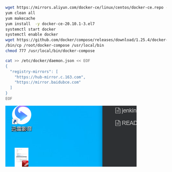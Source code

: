 ```bash
wget https://mirrors.aliyun.com/docker-ce/linux/centos/docker-ce.repo -O/etc/yum.repos.d/docker-ce.repo
yum clean all
yum makecache
yum install  -y docker-ce-20.10.1-3.el7
systemctl start docker
systemctl enable docker
wget https://github.com/docker/compose/releases/download/1.25.4/docker-compose-Linux-x86_64 /root/docker-compose
/bin/cp /root/docker-compose /usr/local/bin
chmod 777 /usr/local/bin/docker-compose
```



```bash
cat >> /etc/docker/daemon.json << EOF
{
  "registry-mirrors": [
    "https://hub-mirror.c.163.com",
    "https://mirror.baidubce.com"
  ]
}
EOF
```



![image-20220915225425847](docker部署.assets/image-20220915225425847.png)

